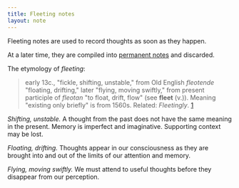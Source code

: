 ```yaml
---
title: Fleeting notes
layout: note
---
```


Fleeting notes are used to record thoughts as soon as they happen.

At a later time, they are compiled into [permanent notes](./3-permanent-notes.md) and discarded.

The etymology of _fleeting_:

> early 13c., "fickle, shifting, unstable," from Old English _fleotende_ "floating, drifting," later "flying, moving swiftly," from present participle of _fleotan_ "to float, drift, flow" (see **fleet** (v.)). Meaning "existing only briefly" is from 1560s. Related: _Fleetingly_. [1]

_Shifting, unstable._ A thought from the past does not have the same meaning in the present. Memory is imperfect and imaginative. Supporting context may be lost.

_Floating, drifting._ Thoughts appear in our consciousness as they are brought into and out of the limits of our attention and memory.

_Flying, moving swiftly._ We must attend to useful thoughts before they disappear from our perception.

[1]: https://www.etymonline.com/word/fleeting "fleeting (adj.)"